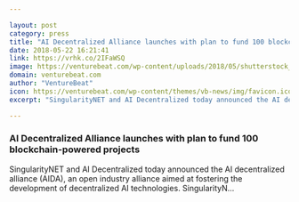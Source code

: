 ```yaml
---

layout: post
category: press
title: "AI Decentralized Alliance launches with plan to fund 100 blockchain-powered projects"
date: 2018-05-22 16:21:41
link: https://vrhk.co/2IFaWSQ
image: https://venturebeat.com/wp-content/uploads/2018/05/shutterstock_751715872.jpg?fit=1200%2C850&strip=all
domain: venturebeat.com
author: "VentureBeat"
icon: https://venturebeat.com/wp-content/themes/vb-news/img/favicon.ico
excerpt: "SingularityNET and AI Decentralized today announced the AI decentralized alliance (AIDA), an open industry alliance aimed at fostering the development of decentralized AI technologies. SingularityN…"

---
```


### AI Decentralized Alliance launches with plan to fund 100 blockchain-powered projects

SingularityNET and AI Decentralized today announced the AI decentralized alliance (AIDA), an open industry alliance aimed at fostering the development of decentralized AI technologies. SingularityN…